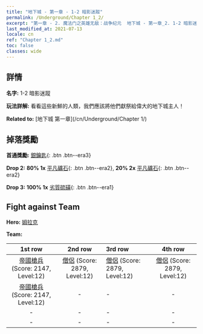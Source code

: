 ```yaml
---
title: "地下城 - 第一章 - 1-2 暗影迷蹤"
permalink: /Underground/Chapter 1_2/
excerpt: "第一章 - 2. 魔法门之英雄无敌：战争纪元  地下城 - 第一章_2. 1-2 暗影迷蹤"
last_modified_at: 2021-07-13
locale: cn
ref: "Chapter 1_2.md"
toc: false
classes: wide
---
```


## 詳情

 **名字:** 1-2 暗影迷蹤

 **玩法詳解:**       看看這些新鮮的人類，我們應該將他們獻祭給偉大的地下城主人！

 **Related to:** [地下城 第一章](/cn/Underground/Chapter 1/)

## 掉落獎勵

 **首通獎勵:** [銀鑰匙](/cn/Items/con_693/){: .btn .btn--era3}

 **Drop 2:** **80% 1x** [平凡礦石](/cn/Items/mat_6/){: .btn .btn--era2}, **20% 2x** [平凡礦石](/cn/Items/mat_6/){: .btn .btn--era2}

 **Drop 3:** **100% 1x** [劣質硫磺](/cn/Items/mat_3/){: .btn .btn--era1}


## Fight against Team
 **Hero:** [姆拉克](/cn/heroes/Mullich/)

 **Team:**


  | 1st row | 2nd row | 3rd row | 4th row |
  |:----:|:----:|:----|:----:|
  | [帝國槍兵](/cn/units/Pikeman/) (Score: 2147, Level:12)  | [僧侶](/cn/units/Monk/) (Score: 2879, Level:12)  | [僧侶](/cn/units/Monk/) (Score: 2879, Level:12)  | [僧侶](/cn/units/Monk/) (Score: 2879, Level:12)  |
  | [帝國槍兵](/cn/units/Pikeman/) (Score: 2147, Level:12)  | - | - | - |
  | - | - | - | - |
  | - | - | - | - |


